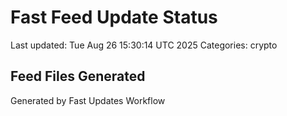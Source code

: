 # Fast Feed Update Status
Last updated: Tue Aug 26 15:30:14 UTC 2025
Categories: crypto

## Feed Files Generated

Generated by Fast Updates Workflow
